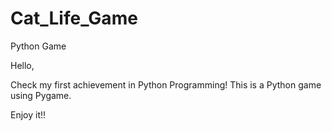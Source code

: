 # Cat_Life_Game
Python Game

Hello,

Check my first achievement in Python Programming! This is a Python game using Pygame.

Enjoy it!!

